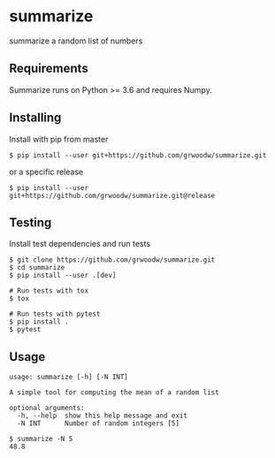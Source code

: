 # summarize
summarize a random list of numbers


## Requirements

Summarize runs on Python >= 3.6 and requires Numpy.


## Installing

Install with pip from master

```
$ pip install --user git+https://github.com/grwoodw/summarize.git
```

or a specific release

```
$ pip install --user git+https://github.com/grwoodw/summarize.git@release
```


## Testing

Install test dependencies and run tests

```
$ git clone https://github.com/grwoodw/summarize.git
$ cd summarize
$ pip install --user .[dev]

# Run tests with tox
$ tox

# Run tests with pytest
$ pip install .
$ pytest
```


## Usage

```
usage: summarize [-h] [-N INT]

A simple tool for computing the mean of a random list

optional arguments:
  -h, --help  show this help message and exit
  -N INT      Number of random integers [5]
```

```
$ summarize -N 5
48.8
```
